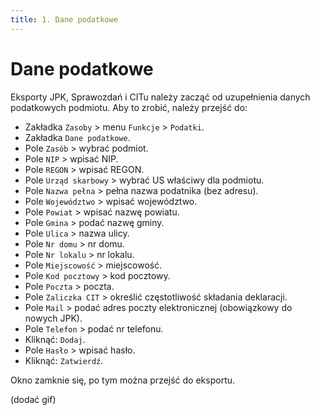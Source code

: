 ```yaml
---
title: 1. Dane podatkowe
---
```


# Dane podatkowe

Eksporty JPK, Sprawozdań i CITu należy zacząć od uzupełnienia danych podatkowych podmiotu. Aby to zrobić, należy przejść do:

- Zakładka `Zasoby` > menu `Funkcje` > `Podatki`.
- Zakładka `Dane podatkowe`.
- Pole `Zasób` > wybrać podmiot.
- Pole `NIP` > wpisać NIP.
- Pole `REGON` > wpisać REGON.
- Pole `Urząd skarbowy` > wybrać US właściwy dla podmiotu.
- Pole `Nazwa pełna` > pełna nazwa podatnika (bez adresu).
- Pole `Województwo` > wpisać województwo.
- Pole `Powiat` > wpisać nazwę powiatu.
- Pole `Gmina` > podać nazwę gminy.
- Pole `Ulica` > nazwa ulicy.
- Pole `Nr domu` > nr domu.
- Pole `Nr lokalu` > nr lokalu.
- Pole `Miejscowość` > miejscowość.
- Pole `Kod pocztowy` > kod pocztowy.
- Pole `Poczta` > poczta.
- Pole `Zaliczka CIT` > określić częstotliwość składania deklaracji.
- Pole `Mail` > podać adres poczty elektronicznej (obowiązkowy do nowych JPK).
- Pole `Telefon` > podać nr telefonu.
- Kliknąć: `Dodaj`.
- Pole `Hasło` > wpisać hasło.
- Kliknąć: `Zatwierdź`.

Okno zamknie się, po tym można przejść do eksportu.

(dodać gif)